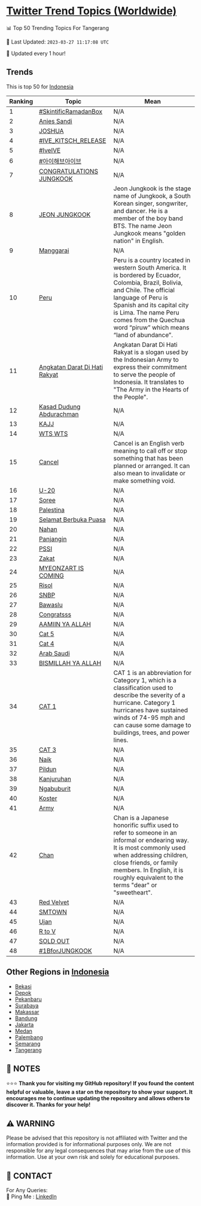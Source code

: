 [Twitter Trend Topics (Worldwide)](https://github.com/ErcinDedeoglu/Twitter-Trend-Topics)
==========


📊 Top 50 Trending Topics For Tangerang

📆 Last Updated: `2023-03-27 11:17:08 UTC`

🔧 Updated every 1 hour!


## Trends

This is top 50 for [Indonesia](</Indonesia>)

| Ranking | Topic | Mean |
| ------- | ------------ | ------------ |
| 1 | [#SkintificRamadanBox](http://twitter.com/search?q=%23SkintificRamadanBox) | N/A |
| 2 | [Anies Sandi](http://twitter.com/search?q=Anies+Sandi) | N/A |
| 3 | [JOSHUA](http://twitter.com/search?q=JOSHUA) | N/A |
| 4 | [#IVE_KITSCH_RELEASE](http://twitter.com/search?q=%23IVE_KITSCH_RELEASE) | N/A |
| 5 | [#IveIVE](http://twitter.com/search?q=%23IveIVE) | N/A |
| 6 | [#아이해브아이브](http://twitter.com/search?q=%23%ec%95%84%ec%9d%b4%ed%95%b4%eb%b8%8c%ec%95%84%ec%9d%b4%eb%b8%8c) | N/A |
| 7 | [CONGRATULATIONS JUNGKOOK](http://twitter.com/search?q=CONGRATULATIONS+JUNGKOOK) | N/A |
| 8 | [JEON JUNGKOOK](http://twitter.com/search?q=JEON+JUNGKOOK) | Jeon Jungkook is the stage name of Jungkook, a South Korean singer, songwriter, and dancer. He is a member of the boy band BTS. The name Jeon Jungkook means "golden nation" in English. |
| 9 | [Manggarai](http://twitter.com/search?q=Manggarai) | N/A |
| 10 | [Peru](http://twitter.com/search?q=Peru) | Peru is a country located in western South America. It is bordered by Ecuador, Colombia, Brazil, Bolivia, and Chile. The official language of Peru is Spanish and its capital city is Lima. The name Peru comes from the Quechua word “piruw” which means “land of abundance”. |
| 11 | [Angkatan Darat Di Hati Rakyat](http://twitter.com/search?q=Angkatan+Darat+Di+Hati+Rakyat) | Angkatan Darat Di Hati Rakyat is a slogan used by the Indonesian Army to express their commitment to serve the people of Indonesia. It translates to "The Army in the Hearts of the People". |
| 12 | [Kasad Dudung Abdurachman](http://twitter.com/search?q=Kasad+Dudung+Abdurachman) | N/A |
| 13 | [KAJJ](http://twitter.com/search?q=KAJJ) | N/A |
| 14 | [WTS WTS](http://twitter.com/search?q=WTS+WTS) | N/A |
| 15 | [Cancel](http://twitter.com/search?q=Cancel) | Cancel is an English verb meaning to call off or stop something that has been planned or arranged. It can also mean to invalidate or make something void. |
| 16 | [U-20](http://twitter.com/search?q=U-20) | N/A |
| 17 | [Soree](http://twitter.com/search?q=Soree) | N/A |
| 18 | [Palestina](http://twitter.com/search?q=Palestina) | N/A |
| 19 | [Selamat Berbuka Puasa](http://twitter.com/search?q=Selamat+Berbuka+Puasa) | N/A |
| 20 | [Nahan](http://twitter.com/search?q=Nahan) | N/A |
| 21 | [Panjangin](http://twitter.com/search?q=Panjangin) | N/A |
| 22 | [PSSI](http://twitter.com/search?q=PSSI) | N/A |
| 23 | [Zakat](http://twitter.com/search?q=Zakat) | N/A |
| 24 | [MYEONZART IS COMING](http://twitter.com/search?q=MYEONZART+IS+COMING) | N/A |
| 25 | [Risol](http://twitter.com/search?q=Risol) | N/A |
| 26 | [SNBP](http://twitter.com/search?q=SNBP) | N/A |
| 27 | [Bawaslu](http://twitter.com/search?q=Bawaslu) | N/A |
| 28 | [Congratsss](http://twitter.com/search?q=Congratsss) | N/A |
| 29 | [AAMIIN YA ALLAH](http://twitter.com/search?q=AAMIIN+YA+ALLAH) | N/A |
| 30 | [Cat 5](http://twitter.com/search?q=Cat+5) | N/A |
| 31 | [Cat 4](http://twitter.com/search?q=Cat+4) | N/A |
| 32 | [Arab Saudi](http://twitter.com/search?q=Arab+Saudi) | N/A |
| 33 | [BISMILLAH YA ALLAH](http://twitter.com/search?q=BISMILLAH+YA+ALLAH) | N/A |
| 34 | [CAT 1](http://twitter.com/search?q=CAT+1) | CAT 1 is an abbreviation for Category 1, which is a classification used to describe the severity of a hurricane. Category 1 hurricanes have sustained winds of 74-95 mph and can cause some damage to buildings, trees, and power lines. |
| 35 | [CAT 3](http://twitter.com/search?q=CAT+3) | N/A |
| 36 | [Naik](http://twitter.com/search?q=Naik) | N/A |
| 37 | [Pildun](http://twitter.com/search?q=Pildun) | N/A |
| 38 | [Kanjuruhan](http://twitter.com/search?q=Kanjuruhan) | N/A |
| 39 | [Ngabuburit](http://twitter.com/search?q=Ngabuburit) | N/A |
| 40 | [Koster](http://twitter.com/search?q=Koster) | N/A |
| 41 | [Army](http://twitter.com/search?q=Army) | N/A |
| 42 | [Chan](http://twitter.com/search?q=Chan) | Chan is a Japanese honorific suffix used to refer to someone in an informal or endearing way. It is most commonly used when addressing children, close friends, or family members. In English, it is roughly equivalent to the terms "dear" or "sweetheart". |
| 43 | [Red Velvet](http://twitter.com/search?q=Red+Velvet) | N/A |
| 44 | [SMTOWN](http://twitter.com/search?q=SMTOWN) | N/A |
| 45 | [Ujan](http://twitter.com/search?q=Ujan) | N/A |
| 46 | [R to V](http://twitter.com/search?q=R+to+V) | N/A |
| 47 | [SOLD OUT](http://twitter.com/search?q=SOLD+OUT) | N/A |
| 48 | [#1BforJUNGKOOK](http://twitter.com/search?q=%231BforJUNGKOOK) | N/A |



## Other Regions in [Indonesia](</Indonesia>)

* [Bekasi](</Indonesia/Bekasi.md>)
* [Depok](</Indonesia/Depok.md>)
* [Pekanbaru](</Indonesia/Pekanbaru.md>)
* [Surabaya](</Indonesia/Surabaya.md>)
* [Makassar](</Indonesia/Makassar.md>)
* [Bandung](</Indonesia/Bandung.md>)
* [Jakarta](</Indonesia/Jakarta.md>)
* [Medan](</Indonesia/Medan.md>)
* [Palembang](</Indonesia/Palembang.md>)
* [Semarang](</Indonesia/Semarang.md>)
* [Tangerang](</Indonesia/Tangerang.md>)



## 📝 NOTES

⭐⭐⭐ **Thank you for visiting my GitHub repository! If you found the content helpful or valuable, leave a star on the repository to show your support. It encourages me to continue updating the repository and allows others to discover it. Thanks for your help!**


## ⚠️ WARNING

Please be advised that this repository is not affiliated with Twitter and the information provided is for informational purposes only. We are not responsible for any legal consequences that may arise from the use of this information. Use at your own risk and solely for educational purposes.


## 📨 CONTACT

 For Any Queries:  
            🏓 Ping Me : [LinkedIn](https://www.linkedin.com/in/ercindedeoglu/)
